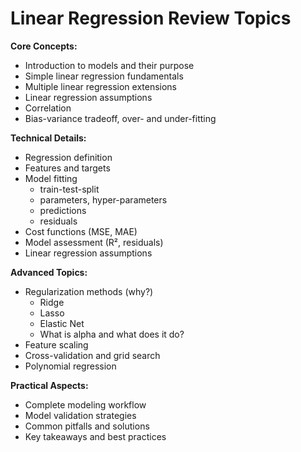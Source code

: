 # Linear Regression Review Topics

**Core Concepts:**
- Introduction to models and their purpose
- Simple linear regression fundamentals
- Multiple linear regression extensions
- Linear regression assumptions
- Correlation
- Bias-variance tradeoff, over- and under-fitting

**Technical Details:**
- Regression definition
- Features and targets
- Model fitting
    - train-test-split
    - parameters, hyper-parameters
    - predictions
    - residuals
- Cost functions (MSE, MAE)
- Model assessment (R², residuals)
- Linear regression assumptions

**Advanced Topics:**
- Regularization methods (why?)
    - Ridge
    - Lasso
    - Elastic Net
    - What is alpha and what does it do?
- Feature scaling
- Cross-validation and grid search
- Polynomial regression

**Practical Aspects:**
- Complete modeling workflow
- Model validation strategies
- Common pitfalls and solutions
- Key takeaways and best practices
